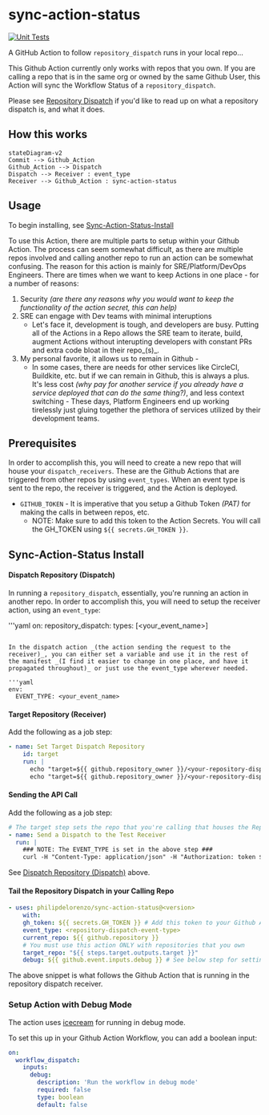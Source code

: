 # sync-action-status

[![Unit Tests](https://github.com/philipdelorenzo/sync-action-status/actions/workflows/run_tests.yml/badge.svg)](https://github.com/philipdelorenzo/sync-action-status/actions/workflows/run_tests.yml)

A GitHub Action to follow `repository_dispatch` runs in your local repo...

This Github Action currently only works with repos that you own. If you are calling a repo that is in the same org or owned by the same
Github User, this Action will sync the Workflow Status of a `repository_dispatch`.

Please see [Repository Dispatch](https://github.com/marketplace/actions/repository-dispatch) if you'd like to read up on what a repository dispatch is, and what it does.

## How this works

```mermaid
stateDiagram-v2
Commit --> Github_Action
Github_Action --> Dispatch
Dispatch --> Receiver : event_type
Receiver --> Github_Action : sync-action-status
```

## Usage

To begin installing, see [Sync-Action-Status-Install](#sync-action-status-install)

To use this Action, there are multiple parts to setup within your Github Action. The process can seem somewhat difficult, as there are multiple repos involved and calling another repo to run an action can be somewhat confusing. The reason for this action is mainly for SRE/Platform/DevOps Engineers. There are times when we want to keep Actions in one place - for a number of reasons:

1. Security _(are there any reasons why you would want to keep the functionality of the action secret, this can help)_
2. SRE can engage with Dev teams with minimal interuptions
    - Let's face it, development is tough, and developers are busy. Putting all of the Actions in a Repo allows the SRE team to iterate, build, augment Actions without interupting developers with constant PRs and extra code bloat in their repo_(s)_.
3. My personal favorite, it allows us to remain in Github - 
    - In some cases, there are needs for other services like CircleCI, Buildkite, etc. but if we can remain in Github, this is always a plus. It's less cost _(why pay for another service if you already have a service deployed that can do the same thing?)_, and less context switching - These days, Platform Engineers end up working tirelessly just gluing together the plethora of services utilized by their development teams.

## Prerequisites

In order to accomplish this, you will need to create a new repo that will house your `dispatch_receivers`. These are the Github Actions that are triggered from other repos by using `event_types`. When an event type is sent to the repo, the receiver is triggered, and the Action is deployed.

- `GITHUB_TOKEN` - It is imperative that you setup a Github Token _(PAT)_ for making the calls in between repos, etc.
    - NOTE: Make sure to add this token to the Action Secrets. You will call the GH_TOKEN using `${{ secrets.GH_TOKEN }}`.

## Sync-Action-Status Install

#### Dispatch Repository (Dispatch)

In running a `repository_dispatch`, essentially, you're running an action in another repo. In order to accomplish this, you will need to setup the receiver action, using an `event_type`:

'''yaml
on:
  repository_dispatch:
    types: [<your_event_name>]
```

In the dispatch action _(the action sending the request to the receiver)_, you can either set a variable and use it in the rest of the manifest _(I find it easier to change in one place, and have it propagated throughout)_ or just use the event_type wherever needed.

'''yaml
env:
  EVENT_TYPE: <your_event_name>
```

#### Target Repository (Receiver)

Add the following as a job step:

```yaml
- name: Set Target Dispatch Repository
    id: target
    run: |
      echo "target=${{ github.repository_owner }}/<your-repository-dispatch-repo>"
      echo "target=${{ github.repository_owner }}/<your-repository-dispatch-repo>" >> $GITHUB_OUTPUT
```

#### Sending the API Call

Add the following as a job step:

```yaml
# The target step sets the repo that you're calling that houses the Repository Dispatch Receiver
- name: Send a Dispatch to the Test Receiver
  run: |
    ### NOTE: The EVENT_TYPE is set in the above step ###
    curl -H "Content-Type: application/json" -H "Authorization: token ${{ secrets.GH_TOKEN }}" -H "Accept: application/vnd.github.everest-preview+json" -d "{\"event_type\": \"${EVENT_TYPE}\"}" "https://api.github.com/repos/${{ steps.target.outputs.target }}/dispatches"
```
See [Dispatch Repository (Dispatch)](#dispatch-repository-dispatch) above.

#### Tail the Repository Dispatch in your Calling Repo

```yaml
- uses: philipdelorenzo/sync-action-status@<version>
    with:
    gh_token: ${{ secrets.GH_TOKEN }} # Add this token to your Github Action Secrets
    event_type: <repository-dispatch-event-type>
    current_repo: ${{ github.repository }}
    # You must use this action ONLY with repositories that you own
    target_repo: "${{ steps.target.outputs.target }}"
    debug: ${{ github.event.inputs.debug }} # See below step for setting up debug mode
```

The above snippet is what follows the Github Action that is running in the repository dispatch receiver.

### Setup Action with Debug Mode

The action uses [icecream](https://github.com/gruns/icecream) for running in debug mode.

To set this up in your Github Action Workflow, you can add a boolean input:

```yaml
on: 
  workflow_dispatch:
    inputs:
      debug:
        description: 'Run the workflow in debug mode'
        required: false
        type: boolean
        default: false
```
